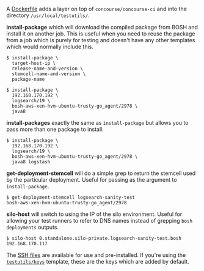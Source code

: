 A [Dockerfile](./Dockerfile) adds a layer on top of `concourse/concourse-ci` and
into the directory `/usr/local/testutils/`.

**install-package** which will download the compiled package from BOSH and
install it on another job. This is useful when you need to reuse the package
from a job which is purely for testing and doesn't have any other templates
which would normally include this.

    $ install-package \
      target-host-ip \
      release-name-and-version \
      stemcell-name-and-version \
      package-name

    $ install-package \
      192.168.170.192 \
      logsearch/19 \
      bosh-aws-xen-hvm-ubuntu-trusty-go_agent/2978 \
      java8

**install-packages** exactly the same as `install-package` but allows you to
pass more than one package to install.

    $ install-package \
      192.168.170.192 \
      logsearch/19 \
      bosh-aws-xen-hvm-ubuntu-trusty-go_agent/2978 \
      java8 logstash

**get-deployment-stemcell** will do a simple grep to return the stemcell
used by the particular deployment. Useful for passing as the argument to
`install-package`.

    $ get-deployment-stemcell logsearch-sanity-test
    bosh-aws-xen-hvm-ubuntu-trusty-go_agent/2978

**silo-host** will switch to using the IP of the silo environment.
Useful for allowing your test runners to refer to DNS names instead of grepping
`bosh deployments` outputs.

    $ silo-host 0.standalone.silo-private.logsearch-sanity-test.bosh
    192.168.170.117

The [SSH files](./ssh/) are available for use and pre-installed. If you're using
the [`testutils/keys`](../release/) template, these are the keys which are added
by default.
